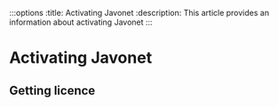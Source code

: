 :::options
:title: Activating Javonet
:description: This article provides an information about activating Javonet
:::

# Activating Javonet

## Getting licence

<!-- In order to activate Javonet you need to get licence key. Please register on: 

https://my.javonet.com/signup/?type=free

If you already have an account, please login on: 

https://my.javonet.com/signin/ 

After logging in, go to Licence Keys subpage. There are your credentials and trial expiry date 

## Activating Javonet in your application

To start using Javonet in your `{calling_name}` application you need to activate your license first. This must be done before you use any other Javonet features.

:::code source="v1/snippets/`{calling_technology}`/`{called_technology}`/Activation.`{calling_ext}`" ID="Javonet_activate":::

Activation must be called only once at the start-up of your application. During the first activation, Javonet contacts our servers and generates a javonet.lic file in your application directory. All subsequent calls simply verify this file.

## Java 
Last argument of activate method allows you to specify which .NET framework version should be used by Javonet to load your DLLs. Higher frameworks are backward compatible. If you have .NET 4.5 installed you can run Javonet in JavonetFramework.v45 mode and use .NET 3.5, 4.0 and 4.5 DLLs. This argument is of com.javonet.JavonetFramework enum type.

## .NET

Last argument of activate method allows you to specify path to your Java runtime JRE or Java development kit (JDK)

## Activating Javonet using proxy

Starting with Javonet v1.3, the activation method allows for new optional arguments which can be used to configure Javonet to activate the license using a local proxy server.
Using these new arguments proxy details, used by Javonet while performing activation, can be specified. Javonet supports any HTTP proxy:

- Without authentication
- With authentication
- With authentication based on Active Directory accounts

---
**NOTE**

In environments where proxy settings are required to access the Internet, use these activate method overloads:

---

:::code source="v1/snippets/`{calling_technology}`/`{called_technology}`/activation.`{calling_ext}`" ID="Javonet_activate_wth_proxy":::

Specify the hostname and port or IP address in standard formats in the proxyHost field.

- hostname:port
- ip_address:port

## Activating Javonet using XML configuration file

There are many benefits to activating and setting up Javonet using an XML configuration file. It simplifies distribution of your application to your team, lets you update the Javonet license more quickly, and avoids hardcoded activation details.

During the first application use, Javonet searches for, and then automatically uses the XML configuration file to activate your application.

Simply name the file "javonet.xml" and place it in the root directory of your Java application.

Sample Javonet XML configuration file

:::code source="v1/snippets/common/xml-configuration-files/short-file/javonet.xml":::

Starting with version 1.3, Javonet supports proxy settings for activations. These settings can be defined as activate method arguments or as an optional tag in your XML configuration file using the following syntax:

:::code source="v1/snippets/common/xml-configuration-files/with-proxy/javonet.xml"::: -->